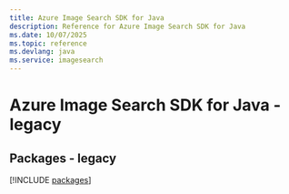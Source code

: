 ```yaml
---
title: Azure Image Search SDK for Java
description: Reference for Azure Image Search SDK for Java
ms.date: 10/07/2025
ms.topic: reference
ms.devlang: java
ms.service: imagesearch
---
```

# Azure Image Search SDK for Java - legacy
## Packages - legacy
[!INCLUDE [packages](image-search-index.md)]
